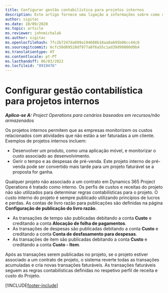 ```yaml
---
title: Configurar gestão contabilística para projetos internos
description: Este artigo fornece uma ligação a informações sobre como configurar práticas de contabilidade para projetos internos no Project Operations.
author: sigitac
ms.date: 10/09/2020
ms.topic: article
ms.reviewer: johnmichalak
ms.author: sigitac
ms.openlocfilehash: 7fc2b7247da699a194688b18aa0a695b06cc44c6
ms.sourcegitcommit: 6cfc50d89528df977a8f6a55c1ad39d99800d9b4
ms.translationtype: HT
ms.contentlocale: pt-PT
ms.lasthandoff: 06/03/2022
ms.locfileid: "8919476"
---
```

# <a name="configure-accounting-for-internal-projects"></a>Configurar gestão contabilística para projetos internos

_**Aplica-se A:** Project Operations para cenários baseados em recursos/não armazenados_

Os projetos internos permitem que as empresas monitorizem os custos relacionados com atividades que não estão a ser faturadas a um cliente. Exemplos de projetos internos incluem:

- Desenvolver um produto, como uma aplicação móvel, e monitorizar o custo associado ao desenvolvimento.
- Gerir o tempo e as despesas de pré-venda. Este projeto interno de pré-venda pode ser convertido mais tarde para um projeto faturável se a proposta for ganha.

Qualquer projeto não associado a um contrato em Dynamics 365 Project Operations é tratado como interno. Os perfis de custos e receitas do projeto não são utilizados para determinar regras contabilísticas para o projeto. O custo interno do projeto é sempre publicado utilizando princípios de lucros e perdas. As contas de livro razão para publicações são definidas na página **Configuração de publicação do livro razão**.

- As transações de tempo são publicadas debitando a conta **Custo** e creditando a conta **Alocação de folha de pagamentos**.
- As transações de despesas são publicadas debitando a conta **Custo** e creditando a conta **Conta de desfasamento para despesas**.
- As transações de item são publicadas debitando a conta **Custo** e creditando a conta **Custo - Item**.

Após as transações serem publicadas no projeto, se o projeto estiver associado a um contrato de projeto, o sistema reverte todas as transações acumuladas e cria novas transações faturáveis. As transações faturáveis seguem as regras contabilísticas definidas no respetivo perfil de receita e custo do Projeto.




[!INCLUDE[footer-include](../includes/footer-banner.md)]
